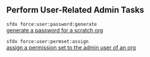 ## Perform User-Related Admin Tasks



``` sfdx force:user:password:generate ```   
 [generate a password for a scratch org](./generateapasswordforascratchorg.md)

``` sfdx force:user:permset:assign ```   
 [assign a permission set to the admin user of an org](./assignapermissionsettotheadminuserofanorg.md)

